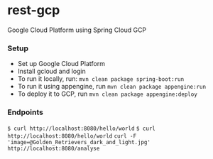 # rest-gcp
Google Cloud Platform using Spring Cloud GCP

### Setup
* Set up Google Cloud Platform
* Install gcloud and login
* To run it locally, run: `mvn clean package spring-boot:run`
* To run it using appengine, run `mvn clean package appengine:run`
* To deploy it to GCP, run `mvn clean package appengine:deploy`

### Endpoints
`$ curl http://localhost:8080/hello/world`
`$ curl http://localhost:8080/hello/world`
`curl -F 'image=@Golden_Retrievers_dark_and_light.jpg' http://localhost:8080/analyse`
